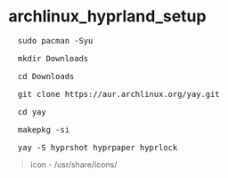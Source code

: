 # archlinux_hyprland_setup

<pre>
  sudo pacman -Syu

  mkdir Downloads

  cd Downloads

  git clone https://aur.archlinux.org/yay.git
  
  cd yay
  
  makepkg -si

  yay -S hyprshot hyprpaper hyprlock 
</pre>

> icon - /usr/share/icons/
